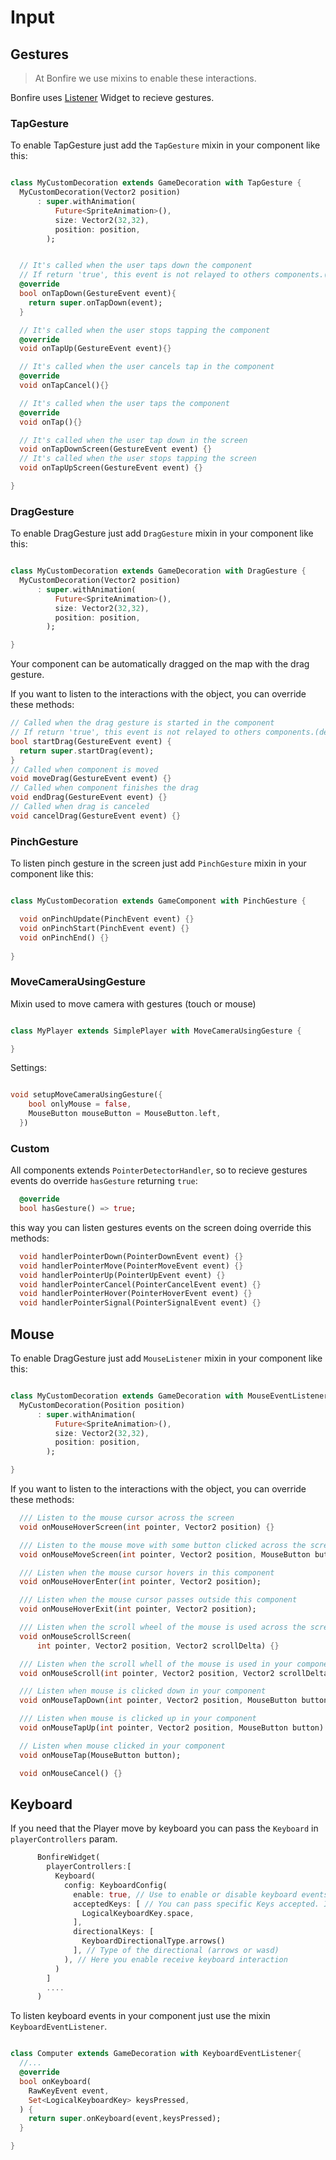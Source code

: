 # Input


## Gestures

> At Bonfire we use mixins to enable these interactions.

Bonfire uses [Listener](https://api.flutter.dev/flutter/widgets/Listener-class.html) Widget to recieve gestures.

### TapGesture

To enable TapGesture just add the `TapGesture` mixin in your component like this:

```dart

class MyCustomDecoration extends GameDecoration with TapGesture {
  MyCustomDecoration(Vector2 position)
      : super.withAnimation(
          Future<SpriteAnimation>(),
          size: Vector2(32,32),
          position: position,
        );


  // It's called when the user taps down the component
  // If return 'true', this event is not relayed to others components.(default = false)
  @override
  bool onTapDown(GestureEvent event){
    return super.onTapDown(event);
  }

  // It's called when the user stops tapping the component
  @override
  void onTapUp(GestureEvent event){}

  // It's called when the user cancels tap in the component
  @override
  void onTapCancel(){}

  // It's called when the user taps the component
  @override
  void onTap(){}

  // It's called when the user tap down in the screen
  void onTapDownScreen(GestureEvent event) {}
  // It's called when the user stops tapping the screen
  void onTapUpScreen(GestureEvent event) {}

}
```

### DragGesture

To enable DragGesture just add `DragGesture` mixin in your component like this:

```dart

class MyCustomDecoration extends GameDecoration with DragGesture {
  MyCustomDecoration(Vector2 position)
      : super.withAnimation(
          Future<SpriteAnimation>(),
          size: Vector2(32,32),
          position: position,
        );

}
```

Your component can be automatically dragged on the map with the drag gesture.

If you want to listen to the interactions with the object, you can override these methods:

```dart
// Called when the drag gesture is started in the component
// If return 'true', this event is not relayed to others components.(default = false)
bool startDrag(GestureEvent event) {
  return super.startDrag(event);
}
// Called when component is moved
void moveDrag(GestureEvent event) {}
// Called when component finishes the drag
void endDrag(GestureEvent event) {}
// Called when drag is canceled
void cancelDrag(GestureEvent event) {}
```

### PinchGesture

To listen pinch gesture in the screen just add `PinchGesture` mixin in your component like this:

```dart

class MyCustomDecoration extends GameComponent with PinchGesture {

  void onPinchUpdate(PinchEvent event) {}
  void onPinchStart(PinchEvent event) {}
  void onPinchEnd() {}
  
}

```

### MoveCameraUsingGesture

Mixin used to move camera with gestures (touch or mouse)

```dart

class MyPlayer extends SimplePlayer with MoveCameraUsingGesture {

}

```

Settings:

```dart

void setupMoveCameraUsingGesture({
    bool onlyMouse = false,
    MouseButton mouseButton = MouseButton.left,
  })

```

### Custom

All components extends `PointerDetectorHandler`, so to recieve gestures events do override `hasGesture` returning `true`:

```dart
  @override
  bool hasGesture() => true;
```

this way you can listen gestures events on the screen doing override this methods:

```dart
  void handlerPointerDown(PointerDownEvent event) {}
  void handlerPointerMove(PointerMoveEvent event) {}
  void handlerPointerUp(PointerUpEvent event) {}
  void handlerPointerCancel(PointerCancelEvent event) {}
  void handlerPointerHover(PointerHoverEvent event) {}
  void handlerPointerSignal(PointerSignalEvent event) {}
```

## Mouse

To enable DragGesture just add `MouseListener` mixin in your component like this:

```dart

class MyCustomDecoration extends GameDecoration with MouseEventListener {
  MyCustomDecoration(Position position)
      : super.withAnimation(
          Future<SpriteAnimation>(),
          size: Vector2(32,32),
          position: position,
        );

}
```

If you want to listen to the interactions with the object, you can override these methods:

```dart
  /// Listen to the mouse cursor across the screen
  void onMouseHoverScreen(int pointer, Vector2 position) {}

  /// Listen to the mouse move with some button clicked across the screen
  void onMouseMoveScreen(int pointer, Vector2 position, MouseButton button) {}

  /// Listen when the mouse cursor hovers in this component
  void onMouseHoverEnter(int pointer, Vector2 position);

  /// Listen when the mouse cursor passes outside this component
  void onMouseHoverExit(int pointer, Vector2 position);

  /// Listen when the scroll wheel of the mouse is used across the screen
  void onMouseScrollScreen(
      int pointer, Vector2 position, Vector2 scrollDelta) {}

  /// Listen when the scroll whell of the mouse is used in your component
  void onMouseScroll(int pointer, Vector2 position, Vector2 scrollDelta);

  /// Listen when mouse is clicked down in your component
  void onMouseTapDown(int pointer, Vector2 position, MouseButton button) {}

  /// Listen when mouse is clicked up in your component
  void onMouseTapUp(int pointer, Vector2 position, MouseButton button) {}

  // Listen when mouse clicked in your component
  void onMouseTap(MouseButton button);

  void onMouseCancel() {}
```

## Keyboard

If you need that the Player move by keyboard you can pass the `Keyboard` in `playerControllers` param.

```dart
      BonfireWidget(
        playerControllers:[
          Keyboard(
            config: KeyboardConfig(
              enable: true, // Use to enable or disable keyboard events (default is true)
              acceptedKeys: [ // You can pass specific Keys accepted. If null accept all keys
                LogicalKeyboardKey.space,
              ],
              directionalKeys: [
                KeyboardDirectionalType.arrows()
              ], // Type of the directional (arrows or wasd)
            ), // Here you enable receive keyboard interaction
          )
        ]
        ....
      )

```

To listen keyboard events in your component just use the mixin `KeyboardEventListener`.

```dart

class Computer extends GameDecoration with KeyboardEventListener{
  //...
  @override
  bool onKeyboard(
    RawKeyEvent event,
    Set<LogicalKeyboardKey> keysPressed,
  ) {
    return super.onKeyboard(event,keysPressed);
  }

}


```